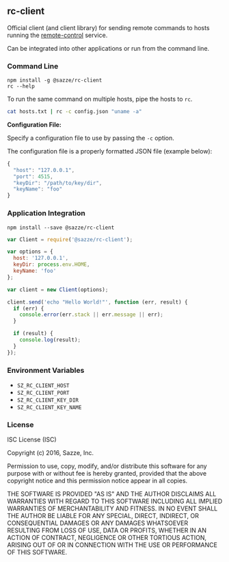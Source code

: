 ## rc-client

Official client (and client library) for sending remote commands to hosts running the [remote-control](https://github.com/sazze/node-remote-control) service.

Can be integrated into other applications or run from the command line.

### Command Line

```
npm install -g @sazze/rc-client
rc --help
```

To run the same command on multiple hosts, pipe the hosts to `rc`.

```bash
cat hosts.txt | rc -c config.json "uname -a"
```

**Configuration File:**

Specify a configuration file to use by passing the `-c` option.

The configuration file is a properly formatted JSON file (example below):

```javascript
{
  "host": "127.0.0.1",
  "port": 4515,
  "keyDir": "/path/to/key/dir",
  "keyName": "foo"
}
```

### Application Integration
```
npm install --save @sazze/rc-client
```

```js
var Client = require('@sazze/rc-client');

var options = {
  host: '127.0.0.1',
  keyDir: process.env.HOME,
  keyName: 'foo'
};

var client = new Client(options);

client.send('echo "Hello World!"', function (err, result) {
  if (err) {
    console.error(err.stack || err.message || err);
  }

  if (result) {
    console.log(result);
  }
});
```

### Environment Variables

* `SZ_RC_CLIENT_HOST`
* `SZ_RC_CLIENT_PORT`
* `SZ_RC_CLIENT_KEY_DIR`
* `SZ_RC_CLIENT_KEY_NAME`

### License

ISC License (ISC)

Copyright (c) 2016, Sazze, Inc.

Permission to use, copy, modify, and/or distribute this software for any purpose with or without fee is hereby granted, provided that the above copyright notice and this permission notice appear in all copies.

THE SOFTWARE IS PROVIDED "AS IS" AND THE AUTHOR DISCLAIMS ALL WARRANTIES WITH REGARD TO THIS SOFTWARE INCLUDING ALL IMPLIED WARRANTIES OF MERCHANTABILITY AND FITNESS. IN NO EVENT SHALL THE AUTHOR BE LIABLE FOR ANY SPECIAL, DIRECT, INDIRECT, OR CONSEQUENTIAL DAMAGES OR ANY DAMAGES WHATSOEVER RESULTING FROM LOSS OF USE, DATA OR PROFITS, WHETHER IN AN ACTION OF CONTRACT, NEGLIGENCE OR OTHER TORTIOUS ACTION, ARISING OUT OF OR IN CONNECTION WITH THE USE OR PERFORMANCE OF THIS SOFTWARE.

